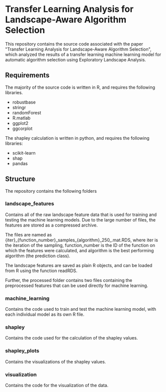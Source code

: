 # Transfer Learning Analysis for Landscape-Aware Algorithm Selection

This repository contains the source code associated with the paper "Transfer Learning Analysis for Landscape-Aware Algorithm Selection", which analyzed the results of a transfer learning machine learning model for automatic algorithm selection using Exploratory Landscape Analysis.

## Requirements
The majority of the source code is written in R, and requires the following libraries.
* robustbase
* stringr
* randomForest
* R.matlab
* ggplot2
* ggcorplot




The shapley calculation is written in python, and requires the following libraries:
* scikit-learn
* shap
* pandas


## Structure
The repository contains the following folders

### landscape_features
Contains all of the raw landscape feature data that is used for training and testing the machine learning models. Due to the large number of files, the features are stored as a compressed archive.

The files are named as {iter}_{function_number}\_samples\_{algorithm}\_250\_.mat.RDS, where iter is the iteration of the sampling, function\_number is the ID of the function on which the features were calculated, and algorithm is the best performing algorithm (the prediction class).

The landscape features are saved as plain R objects, and can be loaded from R using the function readRDS.

Further, the processed folder contains two files containing the preprocessed features that can be used directly for machine learning.


### machine_learning
Contains the code used to train and test the machine learning model, with each individual model as its own R file.


### shapley
Contains the code used for the calculation of the shapley values.

### shapley_plots
Contains the visualizations of the shapley values.

### visualization
Contains the code for the visualization of the data.






